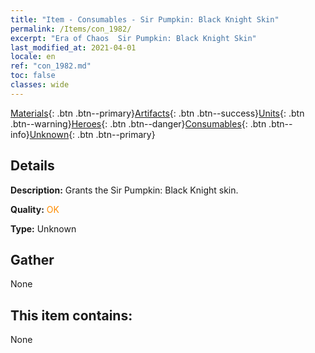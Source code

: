 ```yaml
---
title: "Item - Consumables - Sir Pumpkin: Black Knight Skin"
permalink: /Items/con_1982/
excerpt: "Era of Chaos  Sir Pumpkin: Black Knight Skin"
last_modified_at: 2021-04-01
locale: en
ref: "con_1982.md"
toc: false
classes: wide
---
```

 [Materials](/Items/){: .btn .btn--primary}[Artifacts](/Items/Artifacts/){: .btn .btn--success}[Units](/Items/Units/){: .btn .btn--warning}[Heroes](/Items/Heroes/){: .btn .btn--danger}[Consumables](/Items/Consumables/){: .btn .btn--info}[Unknown](/Items/Unknown/){: .btn .btn--primary}

## Details
 **Description:** Grants the Sir Pumpkin: Black Knight skin.

 **Quality:** <span style="color: #FF8C00">OK</span>

 **Type:** Unknown

## Gather

  None

## This item contains:

  None

